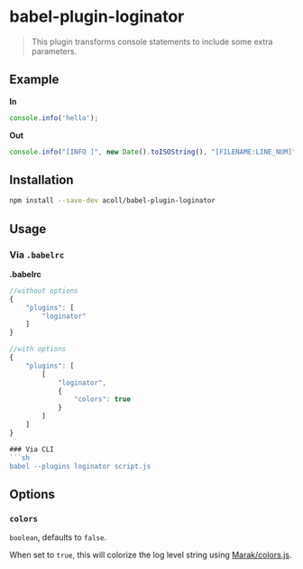 # babel-plugin-loginator

> This plugin transforms console statements to include some extra parameters.

## Example

**In**

```javascript
console.info('hello');
```

**Out**
```javascript
console.info("[INFO ]", new Date().toISOString(), "[FILENAME:LINE_NUM]", "info");
```

## Installation

```sh
npm install --save-dev acoll/babel-plugin-loginator
```

## Usage

### Via `.babelrc`

**.babelrc**
```js
//without options
{
    "plugins": [
        "loginator"
    ]
}

//with options
{
    "plugins": [
        [
            "loginator",
            {
                "colors": true
            }
        ]
    ]
}

### Via CLI
```sh
babel --plugins loginator script.js
```

## Options

### `colors`

`boolean`, defaults to `false`.

When set to `true`, this will colorize the log level string using [Marak/colors.js](https://github.com/Marak/colors.js).